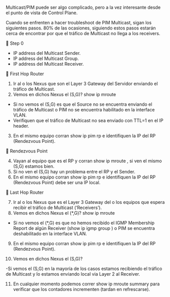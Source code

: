 Multicast/PIM puede ser algo complicado, pero a la vez interesante desde el punto de vista de Control Plane.

Cuando se enfrenten a hacer troubleshoot de PIM Multicast, sigan los siguientes pasos.
80% de las ocasiones, siguiendo estos pasos estarán cerca de encontrar por que el tráfico de Multicast no llega a los receivers.




    Step 0

-    IP address del Multicast Sender.
-    IP address del Multicast Group.
-    IP address del Multicast Receiver.

    First Hop Router

1. Ir al o los Nexus que son el Layer 3 Gateway del Servidor enviando el tráfico de Multicast.
2. Vemos en dichos Nexus el (S,G)?    show ip mroute <Multicast Group>

- Si no vemos el (S,G) es que el Source no se encuentra enviando el tráfico de Multicast o PIM no se encuentra habilitado en la interface VLAN.
- Verifiquen que el tráfico de Multicast no sea enviado con TTL=1 en el IP header.

3. En el mismo equipo corran show ip pim rp <Multicast Group> e identifiquen la IP del RP (Rendezvous Point).


    Rendezvous Point

4. Vayan al equipo que es el RP y corran show ip mroute <Multicast Group>, si ven el mismo (S,G) estamos bien.
5. Si no ven el (S,G) hay un problema entre el RP y el Sender.
6. En el mismo equipo corran show ip pim rp <Multicast Group> e identifiquen la IP del RP (Rendezvous Point) debe ser una IP local.


    Last Hop Router

7. Ir al o los Nexus que es el Layer 3 Gateway del o los equipos que espera recibir el tráfico de Multicast (‘Receivers’).
8. Vemos en dichos Nexus el (*,G)?    show ip mroute <Multicast Group>

- Si no vemos el (*,G) es que no hemos recibido el IGMP Membership Report de algún Receiver (show ip igmp group <Multicast Group>) o PIM se encuentra deshabilitado en la interface VLAN.

9. En el mismo equipo corran show ip pim rp <Multicast Group> e identifiquen la IP del RP (Rendezvous Point).

10. Vemos en dichos Nexus el (S,G)?

-Si vemos el (S,G)  en la mayoría de los casos estamos recibiendo el tráfico de Multicast y lo estamos enviando local via Layer 2 al Receiver.

11. En cualquier momento podemos correr show ip mroute <Multicast Group> summary para verificar que los contadores incrementen (tardan en refrescarse).

